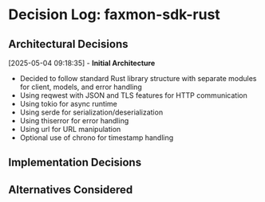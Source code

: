# Decision Log: faxmon-sdk-rust

## Architectural Decisions

[2025-05-04 09:18:35] - **Initial Architecture**
- Decided to follow standard Rust library structure with separate modules for client, models, and error handling
- Using reqwest with JSON and TLS features for HTTP communication
- Using tokio for async runtime
- Using serde for serialization/deserialization
- Using thiserror for error handling
- Using url for URL manipulation
- Optional use of chrono for timestamp handling

## Implementation Decisions

## Alternatives Considered

